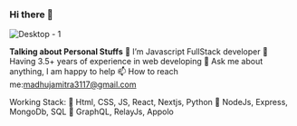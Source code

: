 ### Hi there 👋
![Desktop - 1](https://github.com/madhujamitra/MadhujaMitra/assets/44411291/467b268e-28bf-4cfc-8f31-62042997a432)


**Talking about Personal Stuffs**
🌱 I’m Javascript FullStack developer
🌱 Having 3.5+ years of experience in web developing
💬 Ask me about anything, I am happy to help
📫 How to reach me:madhujamitra3117@gmail.com

Working Stack:
🌱 Html, CSS, JS, React, Nextjs, Python
🌱 NodeJs, Express, MongoDb, SQL
🌱 GraphQL, RelayJs, Appolo
